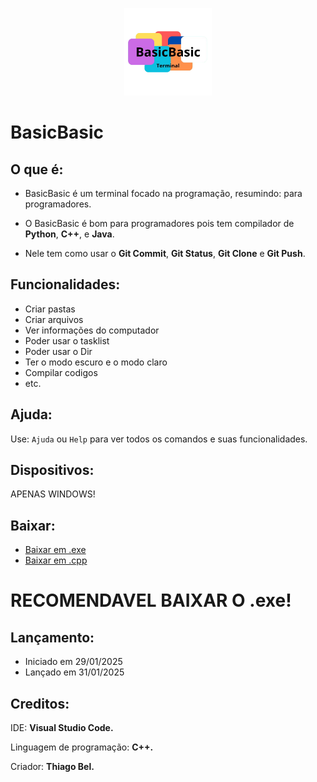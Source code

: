 <p align="center">
  <img src="logotipo.png" width="140" height="140">
</p>

# BasicBasic

## O que é: 
- BasicBasic é um terminal focado na programação, resumindo: para programadores.

- O BasicBasic é bom para programadores pois tem compilador de **Python**, **C++**, e **Java**.

- Nele tem como usar o **Git Commit**, **Git Status**, **Git Clone** e **Git Push**.

## Funcionalidades:
- Criar pastas
- Criar arquivos
- Ver informações do computador
- Poder usar o tasklist
- Poder usar o Dir
- Ter o modo escuro e o modo claro
- Compilar codigos
- etc.

## Ajuda: 
  Use: ``Ajuda`` ou ``Help`` para ver todos os comandos e suas funcionalidades.

## Dispositivos: 
 APENAS WINDOWS!
 
## Baixar: 
  - [Baixar em .exe](BasicBasic.exe)
  - [Baixar em .cpp](BasicBasic.cpp)

  <h1>RECOMENDAVEL BAIXAR O .exe!</h1>

## Lançamento: 
  - Iniciado em 29/01/2025
  - Lançado em 31/01/2025
    
## Creditos: 
  
  IDE: **Visual Studio Code.**
  
  Linguagem de programação: **C++.**
  
  Criador: **Thiago Bel.**
